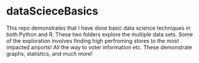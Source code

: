 # dataScieceBasics
This repo demonstrates that I have done basic data science techniques in both Python and R. These two folders explore the multiple data sets. Some of the exploration involves finding high perfroming stores to the most impacted airports! All the way to voter information etc. These demonstrate graphs, statistics, and much more!

